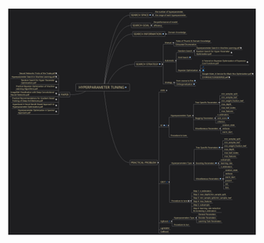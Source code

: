 ![Picture](https://github.com/pku-H2R/AI-ML-DL-Material/blob/master/Mind%20Map/Hyperparameter%20Tuning.png)

